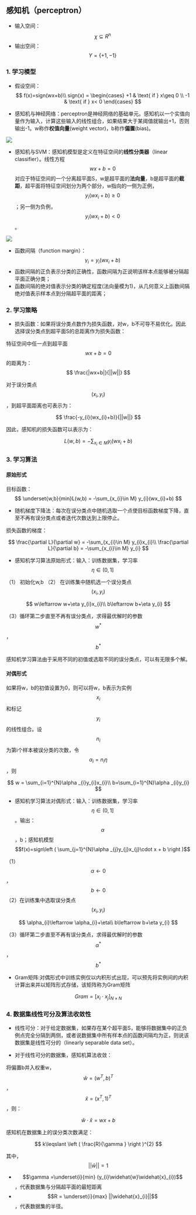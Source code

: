 ## 感知机（perceptron）

- 输入空间：$$\chi \subseteq R^{n}$$
- 输出空间：$$Y = \{+1,-1\}$$


### 1. 学习模型
- 假设空间：
$$
f(x)=sign(wx+b)\\
sign(x) = \begin{cases}
+1 & \text{ if } x\geq 0 \\ 
 -1 & \text{ if } x< 0
\end{cases}
$$

- 感知机与神经网络：perceptron是神经网络的基础单元。感知机以一个实值向量作为输入，计算这些输入的线性组合，如果结果大于某阈值就输出+1，否则输出-1。w称作**权值向量**(weight vector)，b称作**偏置**(bias)。

![](/assets/perceptron-1.png)

- 感知机与SVM：感知机模型是定义在特征空间的**线性分类器**（linear classifier）。线性方程$$wx+b=0$$对应于特征空间的一个分离超平面S，w是超平面的**法向量**，b是超平面的**截距**，超平面将特征空间划分为两个部分，w指向的一侧为正例，$$y_{i}(wx_{i}+b)\geqslant 0$$；另一侧为负例，$$y_{i}(wx_{i}+b)< 0$$。

![](/assets/perceptron-2.png)

- 函数间隔（function margin）：$$\gamma_{i} = y_{i}(wx_{i}+b)$$
 - 函数间隔的正负表示分类的正确性，函数间隔为正说明该样本点能够被分隔超平面正确分类；
 - 函数间隔的绝对值表示分类的确定程度(法向量模为1)，从几何意义上函数间隔绝对值表示样本点到分隔超平面的距离；


### 2. 学习策略
- 损失函数：如果将误分类点数作为损失函数，对w，b不可导不易优化。因此选择误分类点到超平面S的总距离作为损失函数：

特征空间中任一点到超平面$$wx+b=0$$的距离为：
$$
\frac{|wx+b|}{||w||} 
$$

对于误分类点$$(x_{i},y_{i})$$，到超平面距离也可表示为：

$$
\frac{-y_{i}(wx_{i}+b)}{||w||} 
$$

因此，感知机的损失函数可以表示为：

$$
L(w,b) = -\sum_{x_{i}\in M} y_{i}(wx_{i}+b)
$$

### 3. 学习算法
#### 原始形式
目标函数：
$$
\underset{w,b}{min}L(w,b) = -\sum_{x_{i}\in M} y_{i}(wx_{i}+b)
$$

- 随机梯度下降法：每次在误分类点中随机选取一个点使目标函数梯度下降，直至不再有误分类点或者迭代次数达到上限停止。

损失函数的梯度：

$$
\frac{\partial L}{\partial w} = -\sum_{x_{i}\in M} y_{i}x_{i}\\
\frac{\partial L}{\partial b} = -\sum_{x_{i}\in M} y_{i}
$$

- 感知机学习算法原始形式：输入：训练数据集，学习率$$\eta \in (0,1]$$

（1） 初始化w,b
（2） 在训练集中随机选一个误分类点$$(x_{i},y_{i})$$

$$
w\leftarrow w+\eta y_{i}x_{i}\\
b\leftarrow b+\eta y_{i}
$$

（3）循环第二步直至不再有误分类点，求得最优解时的参数$$w^{*}$$，$$b^{*}$$

感知机学习算法由于采用不同的初值或选取不同的误分类点，可以有无限多个解。

#### 对偶形式
如果将w，b的初值设置为0，则可以将w，b表示为实例$$x_{i}$$和标记$$y_{i}$$的线性组合。设$$n_{i}$$为第i个样本被误分类的次数，令$$\alpha _{i}=n_{i}\eta $$，则

$$
w = \sum_{i=1}^{N}\alpha _{i}y_{i}x_{i}\\
b=\sum_{i=1}^{N}\alpha _{i}y_{i}
$$

- 感知机学习算法对偶形式：输入：训练数据集，学习率$$\eta \in (0,1]$$。输出：$$\alpha $$，b；感知机模型$$f(x)=sign\left ( \sum_{j=1}^{N}\alpha _{j}y_{j}x_{j}\cdot x + b \right )$$

（1）$$\alpha \leftarrow 0$$，$$b \leftarrow 0$$
（2）在训练集中选取误分类点$$(x_{i},y_{i})$$

$$
\alpha_{i}\leftarrow \alpha_{i}+\eta\\
b\leftarrow b+\eta y_{i}
$$

（3）循环第二步直至不再有误分类点，求得最优解时的参数$$\alpha^{*}$$，$$b^{*}$$

- Gram矩阵:对偶形式中训练实例仅以内积形式出现，可以预先将实例间的内积计算出来并以矩阵形式存储，该矩阵称为Gram矩阵

$$
Gram = [x_{i}\cdot x_{j}]_{N\times N}
$$

### 4. 数据集线性可分及算法收敛性
- 线性可分：对于给定数据集，如果存在某个超平面S，能够将数据集中的正负例点完全分隔到两侧，或者说数据集中所有样本点的函数间隔均为正，则说该数据集是线性可分的（linearly separable data set）。

- 对于线性可分的数据集，感知机算法收敛：

将偏置b并入权重w，$$\widehat{w}=(w^{T},b)^{T}$$，$$\widehat{x}=(x^{T},1)^{T}$$，则：

$$
\widehat{w}\cdot \widehat{x} = wx+b
$$

感知机在数据集上的误分类次数满足：

$$
k\leqslant \left ( \frac{R}{\gamma } \right )^{2}
$$

其中，$$||\widehat{w}||=1$$
- $$\gamma =\underset{i}{min} (y_{i}\widehat{w}\widehat{x}_{i})$$，代表数据集与分隔超平面的最短距离
- $$R = \underset{i}{max} ||\widehat{x}_{i}||$$，代表数据集的半径。














